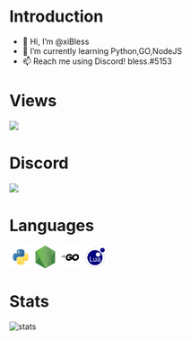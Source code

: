 # Introduction
- 👋 Hi, I’m @xiBless
- 🌱 I’m currently learning Python,GO,NodeJS
- 📫 Reach me using Discord! bless.#5153

# Views

![](https://komarev.com/ghpvc/?username=xiBless&color=blueviolet)

# Discord

<p align="left">
  <a href="https://github.com/@xiBless">
    <img src="https://discord.c99.nl/widget/theme-3/802582787205890078.png"/>
     </a>
  
# Languages
<p align="left">
  <code><img height="40" src="https://raw.githubusercontent.com/github/explore/main/topics/python/python.png"></code>
  <code><img height="40" src="https://raw.githubusercontent.com/github/explore/main/topics/nodejs/nodejs.png"></code>
  <code><img height="40" src="https://raw.githubusercontent.com/github/explore/main/topics/go/go.png"></code>
  <code><img height="40" src="https://raw.githubusercontent.com/github/explore/main/topics/lua/lua.png"></code>
</p>

# Stats

![stats](https://github-readme-stats.vercel.app/api/?username=xiBless&title_color=4F8CC9&text_color=9f9f9f&show_icons=true&bg_color=00000000&hide_border=true&icon_color=4F8CC9&hide_title=true&count_private=true)
